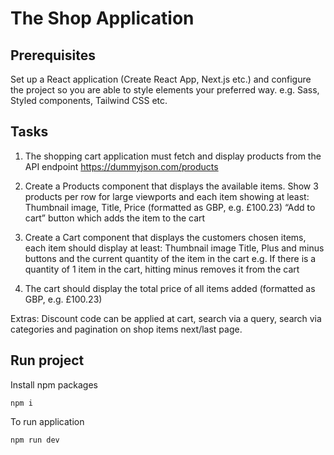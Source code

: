 # The Shop Application

## Prerequisites
Set up a React application (Create React App, Next.js etc.) and configure the project so you are able to style elements your preferred way. e.g. Sass, Styled components, Tailwind CSS etc.

## Tasks

1. The shopping cart application must fetch and display products from the API endpoint https://dummyjson.com/products

2. Create a Products component that displays the available items. Show 3 products per row for large viewports and each item showing at least: Thumbnail image, Title, Price (formatted as GBP, e.g. £100.23) “Add to cart” button which adds the item to the cart

3. Create a Cart component that displays the customers chosen items, each item should display at least: Thumbnail image
Title, Plus and minus buttons and the current quantity of the item in the cart e.g. If there is a quantity of 1 item in the cart, hitting minus removes it from the cart

4. The cart should display the total price of all items added (formatted as GBP, e.g. £100.23)

Extras: Discount code can be applied at cart, search via a query, search via categories and pagination on shop items next/last page.

## Run project

Install npm packages
````
npm i
````

To run application
````
npm run dev
````
